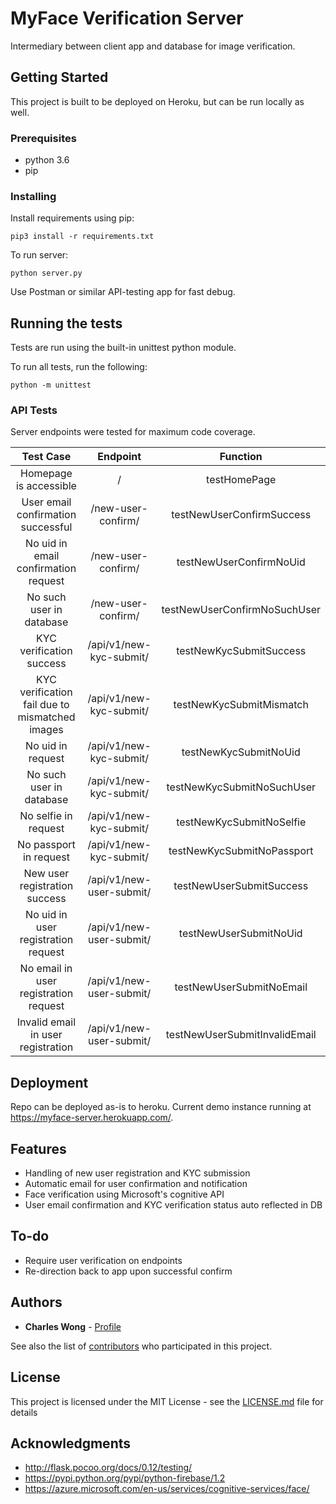 # MyFace Verification Server

Intermediary between client app and database for image verification.
## Getting Started

This project is built to be deployed on Heroku, but can be run locally as well.
### Prerequisites

* python 3.6
* pip

### Installing

Install requirements using pip:

```
pip3 install -r requirements.txt
```

To run server:

```
python server.py
```

Use Postman or similar API-testing app for fast debug.

## Running the tests

Tests are run using the built-in unittest python module.

To run all tests, run the following:
```
python -m unittest
```

### API Tests

Server endpoints were tested for maximum code coverage.

**Test Case**|**Endpoint**|**Function**
:-----:|:-----:|:-----:
Homepage is accessible|/|testHomePage
User email confirmation successful|/new-user-confirm/|testNewUserConfirmSuccess
No uid in email confirmation request|/new-user-confirm/|testNewUserConfirmNoUid
No such user in database|/new-user-confirm/|testNewUserConfirmNoSuchUser
KYC verification success|/api/v1/new-kyc-submit/|testNewKycSubmitSuccess
KYC verification fail due to mismatched images|/api/v1/new-kyc-submit/|testNewKycSubmitMismatch
No uid in request|/api/v1/new-kyc-submit/|testNewKycSubmitNoUid
No such user in database|/api/v1/new-kyc-submit/|testNewKycSubmitNoSuchUser
No selfie in request|/api/v1/new-kyc-submit/|testNewKycSubmitNoSelfie
No passport in request|/api/v1/new-kyc-submit/|testNewKycSubmitNoPassport
New user registration success|/api/v1/new-user-submit/|testNewUserSubmitSuccess
No uid in user registration request|/api/v1/new-user-submit/|testNewUserSubmitNoUid
No email in user registration request|/api/v1/new-user-submit/|testNewUserSubmitNoEmail
Invalid email in user registration|/api/v1/new-user-submit/|testNewUserSubmitInvalidEmail

## Deployment

Repo can be deployed as-is to heroku.
Current demo instance running at https://myface-server.herokuapp.com/.

## Features
* Handling of new user registration and KYC submission
* Automatic email for user confirmation and notification
* Face verification using Microsoft's cognitive API
* User email confirmation and KYC verification status auto reflected in DB

## To-do
* Require user verification on endpoints
* Re-direction back to app upon successful confirm

## Authors

* **Charles Wong** - [Profile](https://github.com/charleswongzx)

See also the list of [contributors](https://github.com/orgs/myFace-KYC/people) who participated in this project.

## License

This project is licensed under the MIT License - see the [LICENSE.md](LICENSE.md) file for details

## Acknowledgments

* http://flask.pocoo.org/docs/0.12/testing/
* https://pypi.python.org/pypi/python-firebase/1.2
* https://azure.microsoft.com/en-us/services/cognitive-services/face/
